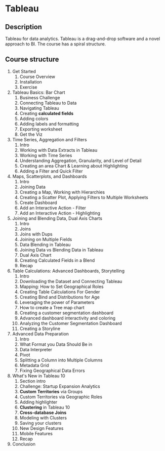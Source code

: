 # Tableau

## Description

Tableau for data analytics. Tableau is a drag-and-drop software and a novel approach to BI. The course has a spiral structure.

## Course structure

1. Get Started
   1. Course Overview
   2. Installation
   3. Exercise
2. Tableau Basics: Bar Chart
   1. Business Challenge
   2. Connecting Tableau to Data
   3. Navigating Tableau
   4. Creating **calculated fields**
   5. Adding colors
   6. Adding labels and formatting
   7. Exporting worksheet
   8. Get the Viz
3. Time Series, Aggregation and Filters
   1. Intro
   2. Working with Data Extracts in Tableau
   3. Working with Time Series
   4. Understanding Aggregation, Granularity, and Level of Detail
   5. Creating an area Chart & Learning about Highlighting
   6. Adding a Filter and Quick Filter
4. Maps, Scatterplots, and Dashboards
   1. Intro
   2. Joining Data
   3. Creating a Map, Working with Hierarchies
   4. Creating a Scatter Plot, Applying Filters to Multiple Worksheets
   5. Create Dashboard
   6. Add an Interactive Action - Filter
   7. Add an Interactive Action - Highlighting
5. Joining and Blending Data, Dual Axis Charts
   1. Intro
   2. Joins
   3. Joins with Dups
   4. Joining on Multiple Fields
   5. Data Blending in Tableau
   6. Joining Data vs Blending Data in Tableau
   7. Dual Axis Chart
   8. Creating Calculated Fields in a Blend
   9. Recap
6.  Table Calculations: Advanced Dashboards, Storytelling
    1.  Intro
    2.  Downloading the Dataset and Connecting Tableau
    3.  Mapping: How to Set Geographical Roles
    4.  Creating Table Calculations For Gender
    5.  Creating Bind and Distributions for Age
    6.  Leveraging the power of Parameters
    7.  How to create a Tree map chart
    8.  Creating a customer segmentation dashboard
    9.  Advanced dashboard interactivity and coloring
    10. Analyzing the Customer Segmentation Dashboard
    11. Creating a Storyline
7.  Advanced Data Preparation
    1.  Intro
    2.  What Format you Data Should Be in
    3.  Data Interpreter
    4.  Pivot
    5.  Splitting a Column into Multiple Columns
    6.  Metadata Grid
    7.  Fixing Geographical Data Errors
8.  What's New in Tableau 10
    1.  Section intro
    2.  Challenge: Startup Expansion Analytics
    3.  **Custom Territories** via Groups
    4.  Custom Territories via Geographic Roles
    5.  Adding highlighter
    6.  **Clustering** in Tableau 10
    7.  **Cross-database Joins**
    8.  Modeling with Clusters
    9.  Saving your clusters
    10. New Design Features
    11. Mobile Features
    12. Recap
9.  Conclusion